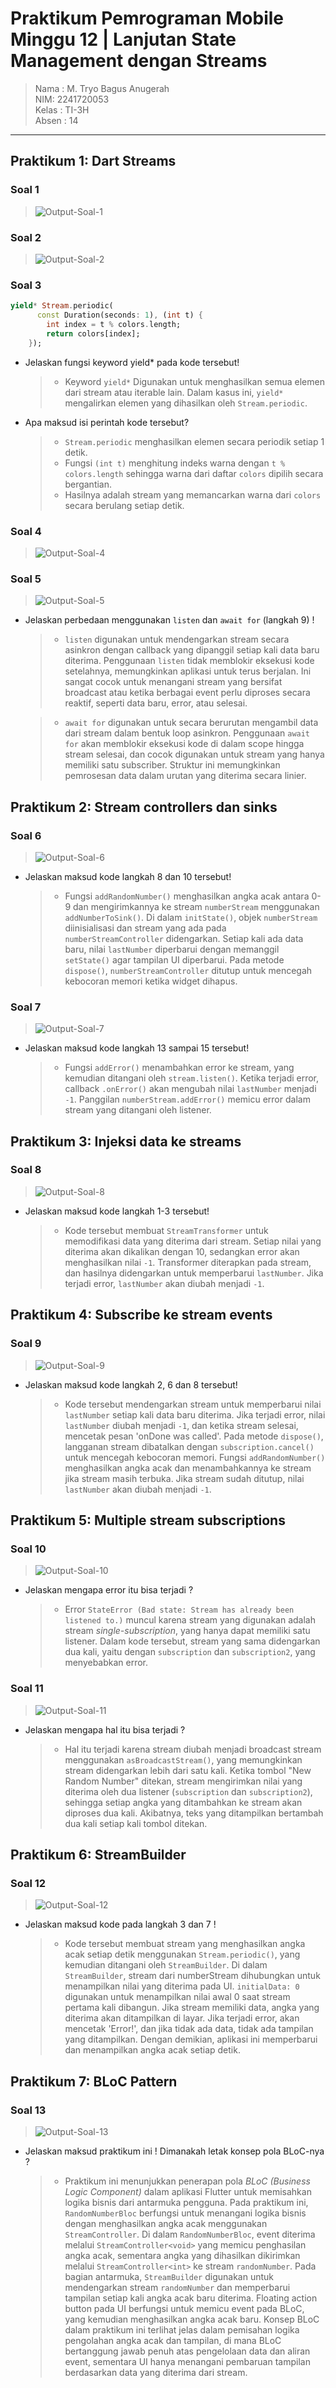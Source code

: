 # Praktikum Pemrograman Mobile Minggu 12 | Lanjutan State Management dengan Streams

> Nama : M. Tryo Bagus Anugerah <br />
> NIM: 2241720053<br />
> Kelas : TI-3H <br />
> Absen : 14 <br />
<hr>

## Praktikum 1: Dart Streams

### Soal 1

> <img src="docs/soal-1.png" alt="Output-Soal-1"/>

### Soal 2

> <img src="docs/soal-2.png" alt="Output-Soal-2"/>

### Soal 3

```dart
yield* Stream.periodic(
      const Duration(seconds: 1), (int t) {
        int index = t % colors.length;
        return colors[index];
    });
```

- Jelaskan fungsi keyword yield* pada kode tersebut!
    > - Keyword `yield*` Digunakan untuk menghasilkan semua elemen dari stream atau iterable lain. Dalam kasus ini, `yield*` mengalirkan elemen yang dihasilkan oleh `Stream.periodic`.
- Apa maksud isi perintah kode tersebut?
    > - `Stream.periodic` menghasilkan elemen secara periodik setiap 1 detik.<br>
    > - Fungsi `(int t)` menghitung indeks warna dengan `t % colors.length` sehingga warna dari daftar `colors` dipilih secara bergantian.<br>
    > - Hasilnya adalah stream yang memancarkan warna dari `colors` secara berulang setiap detik.

### Soal 4

> <img src="docs/soal-4.gif" alt="Output-Soal-4"/>

### Soal 5

> <img src="docs/soal-5.gif" alt="Output-Soal-5"/><br>

- Jelaskan perbedaan menggunakan `listen` dan `await for` (langkah 9) !
    > - `listen` digunakan untuk mendengarkan stream secara asinkron dengan callback yang dipanggil setiap kali data baru diterima. Penggunaan `listen` tidak memblokir eksekusi kode setelahnya, memungkinkan aplikasi untuk terus berjalan. Ini sangat cocok untuk menangani stream yang bersifat broadcast atau ketika berbagai event perlu diproses secara reaktif, seperti data baru, error, atau selesai.<br>

    > - `await for` digunakan untuk secara berurutan mengambil data dari stream dalam bentuk loop asinkron. Penggunaan `await for` akan memblokir eksekusi kode di dalam scope hingga stream selesai, dan cocok digunakan untuk stream yang hanya memiliki satu subscriber. Struktur ini memungkinkan pemrosesan data dalam urutan yang diterima secara linier.

## Praktikum 2: Stream controllers dan sinks

### Soal 6

> <img src="docs/soal-6.gif" alt="Output-Soal-6"/><br>

- Jelaskan maksud kode langkah 8 dan 10 tersebut!
    > - Fungsi `addRandomNumber()` menghasilkan angka acak antara 0-9 dan mengirimkannya ke stream `numberStream` menggunakan `addNumberToSink()`. Di dalam `initState()`, objek `numberStream` diinisialisasi dan stream yang ada pada `numberStreamController` didengarkan. Setiap kali ada data baru, nilai `lastNumber` diperbarui dengan memanggil `setState()` agar tampilan UI diperbarui. Pada metode `dispose()`, `numberStreamController` ditutup untuk mencegah kebocoran memori ketika widget dihapus.

### Soal 7

> <img src="docs/soal-7.gif" alt="Output-Soal-7"/><br>

- Jelaskan maksud kode langkah 13 sampai 15 tersebut!
    > - Fungsi `addError()` menambahkan error ke stream, yang kemudian ditangani oleh `stream.listen()`. Ketika terjadi error, callback `.onError()` akan mengubah nilai `lastNumber` menjadi `-1`. Panggilan `numberStream.addError()` memicu error dalam stream yang ditangani oleh listener.

## Praktikum 3: Injeksi data ke streams

### Soal 8

> <img src="docs/soal-8.gif" alt="Output-Soal-8"/><br>

- Jelaskan maksud kode langkah 1-3 tersebut!
    > - Kode tersebut membuat `StreamTransformer` untuk memodifikasi data yang diterima dari stream. Setiap nilai yang diterima akan dikalikan dengan 10, sedangkan error akan menghasilkan nilai `-1`. Transformer diterapkan pada stream, dan hasilnya didengarkan untuk memperbarui `lastNumber`. Jika terjadi error, `lastNumber` akan diubah menjadi `-1`.

## Praktikum 4: Subscribe ke stream events

### Soal 9

> <img src="docs/soal-9.gif" alt="Output-Soal-9"/><br>

- Jelaskan maksud kode langkah 2, 6 dan 8 tersebut!
    > - Kode tersebut mendengarkan stream untuk memperbarui nilai `lastNumber` setiap kali data baru diterima. Jika terjadi error, nilai `lastNumber` diubah menjadi `-1`, dan ketika stream selesai, mencetak pesan 'onDone was called'. Pada metode `dispose()`, langganan stream dibatalkan dengan `subscription.cancel()` untuk mencegah kebocoran memori. Fungsi `addRandomNumber()` menghasilkan angka acak dan menambahkannya ke stream jika stream masih terbuka. Jika stream sudah ditutup, nilai `lastNumber` akan diubah menjadi `-1`.

## Praktikum 5: Multiple stream subscriptions

### Soal 10

> <img src="docs/soal-10.png" alt="Output-Soal-10"/><br>

- Jelaskan mengapa error itu bisa terjadi ?
    > - Error `StateError (Bad state: Stream has already been listened to.)` muncul karena stream yang digunakan adalah stream *single-subscription*, yang hanya dapat memiliki satu listener. Dalam kode tersebut, stream yang sama didengarkan dua kali, yaitu dengan `subscription` dan `subscription2`, yang menyebabkan error.

### Soal 11

> <img src="docs/soal-11.gif" alt="Output-Soal-11"/><br>

- Jelaskan mengapa hal itu bisa terjadi ?
    > - Hal itu terjadi karena stream diubah menjadi broadcast stream menggunakan `asBroadcastStream()`, yang memungkinkan stream didengarkan lebih dari satu kali. Ketika tombol "New Random Number" ditekan, stream mengirimkan nilai yang diterima oleh dua listener (`subscription` dan `subscription2`), sehingga setiap angka yang ditambahkan ke stream akan diproses dua kali. Akibatnya, teks yang ditampilkan bertambah dua kali setiap kali tombol ditekan.

## Praktikum 6: StreamBuilder

### Soal 12

> <img src="docs/soal-12.gif" alt="Output-Soal-12"/><br>

- Jelaskan maksud kode pada langkah 3 dan 7 !
    > - Kode tersebut membuat stream yang menghasilkan angka acak setiap detik menggunakan `Stream.periodic()`, yang kemudian ditangani oleh `StreamBuilder`. Di dalam `StreamBuilder`, stream dari numberStream dihubungkan untuk menampilkan nilai yang diterima pada UI. `initialData: 0` digunakan untuk menampilkan nilai awal 0 saat stream pertama kali dibangun. Jika stream memiliki data, angka yang diterima akan ditampilkan di layar. Jika terjadi error, akan mencetak 'Error!', dan jika tidak ada data, tidak ada tampilan yang ditampilkan. Dengan demikian, aplikasi ini memperbarui dan menampilkan angka acak setiap detik.

## Praktikum 7: BLoC Pattern

### Soal 13

> <img src="docs/soal-13.gif" alt="Output-Soal-13"/><br>

- Jelaskan maksud praktikum ini ! Dimanakah letak konsep pola BLoC-nya ?
    > - Praktikum ini menunjukkan penerapan pola *BLoC (Business Logic Component)* dalam aplikasi Flutter untuk memisahkan logika bisnis dari antarmuka pengguna. Pada praktikum ini, `RandomNumberBloc` berfungsi untuk menangani logika bisnis dengan menghasilkan angka acak menggunakan `StreamController`. Di dalam `RandomNumberBloc`, event diterima melalui `StreamController<void>` yang memicu penghasilan angka acak, sementara angka yang dihasilkan dikirimkan melalui `StreamController<int>` ke stream `randomNumber`. Pada bagian antarmuka, `StreamBuilder` digunakan untuk mendengarkan stream `randomNumber` dan memperbarui tampilan setiap kali angka acak baru diterima. Floating action button pada UI berfungsi untuk memicu event pada BLoC, yang kemudian menghasilkan angka acak baru. Konsep BLoC dalam praktikum ini terlihat jelas dalam pemisahan logika pengolahan angka acak dan tampilan, di mana BLoC bertanggung jawab penuh atas pengelolaan data dan aliran event, sementara UI hanya menangani pembaruan tampilan berdasarkan data yang diterima dari stream.